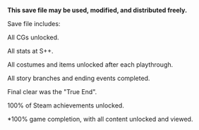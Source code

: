 **This save file may be used, modified, and distributed freely.**



Save file includes:



All CGs unlocked.



All stats at S++.



All costumes and items unlocked after each playthrough.



All story branches and ending events completed.



Final clear was the "True End".



100% of Steam achievements unlocked.

\*100% game completion, with all content unlocked and viewed.



